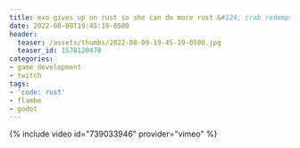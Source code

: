 ```yaml
---
title: exo gives up on rust so she can do more rust &#124; crab redemption arc &#124; more crab &#124; all the crab &#124; no not the game
date: 2022-08-09T19:45:19-0500
header:
  teaser: /assets/thumbs/2022-08-09-19-45-19-0500.jpg
  teaser_id: 1578120470
categories:
- game development
- twitch
tags:
- 'code: rust'
- flambe
- godot
---
```

{% include video id="739033946" provider="vimeo" %}
